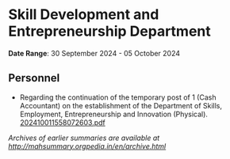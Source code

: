 # Skill Development and Entrepreneurship Department

**Date Range**: 30 September 2024 - 05 October 2024


## Personnel
- Regarding the continuation of the temporary post of 1 (Cash Accountant) on the establishment of the Department of Skills, Employment, Entrepreneurship and Innovation (Physical).\
  [202410011558072603.pdf](https://gr.maharashtra.gov.in/Site/Upload/Government%20Resolutions/English/202410011558072603.pdf)


*Archives of earlier summaries are available at http://mahsummary.orgpedia.in/en/archive.html*